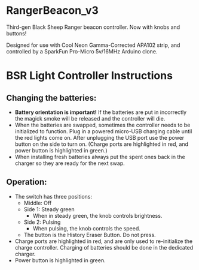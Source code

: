 # RangerBeacon_v3
Third-gen Black Sheep Ranger beacon controller.  Now with knobs and buttons!

Designed for use with Cool Neon Gamma-Corrected APA102 strip, and controlled by a SparkFun Pro-Micro 5v/16MHz Arduino clone.

# BSR Light Controller Instructions

## Changing the batteries:
-	**Battery orientation is important!** If the batteries are put in incorrectly the magick smoke will be released and the controller will die.
-	When the batteries are swapped, sometimes the controller needs to be initialized to function.  Plug in a powered micro-USB charging cable until the red lights come on.  After unplugging the USB port use the power button on the side to turn on.  (Charge ports are highlighted in red, and power button is highlighted in green.)
-	When installing fresh batteries always put the spent ones back in the charger so they are ready for the next swap.

## Operation:
- The switch has three positions:
    - Middle:  Off
    - Side 1: Steady green
        -	When in steady green, the knob controls brightness.
    - Side 2: Pulsing
        - When pulsing, the knob controls the speed.
    - The button is the History Eraser Button.  Do not press.
- Charge ports are highlighted in red, and are only used to re-initialize the charge controller.  Charging of batteries should be done in the dedicated charger.
- Power button is highlighted in green.
